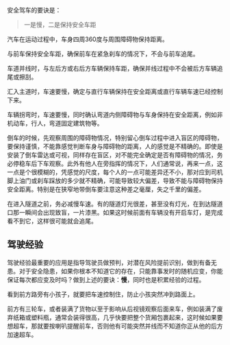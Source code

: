 ﻿安全驾车的要诀是：
>一是慢，二是保持安全车距

汽车在运动过程中，车身四周360度与周围障碍物保持距离。

与前车保持安全车距，确保前车在紧急刹车的情况下，不会与前车追尾。

车道并线时，与左后方或右后方车辆保持车距，确保并线过程中不会被后方车辆追尾或擦刮。

汇入主道时，车速要慢，确定与直行车辆保持在安全距离或直行车辆车速已经控制下来。

车辆拐弯时，车速要慢，同时确认弯道内侧障碍物与车身保持在安全距离，例如非机动车，行人，弯道固定建筑物等。

倒车的时候，先观察周围的障碍物情况，特别留心倒车过程中进入盲区的障碍物，要保持谨慎，不能靠感觉判断车身与障碍物的距离，人的感觉是不精确的。即使是安装了倒车雷达或可视，同样存在盲区，对不能完全确定是否有障碍物的情况，务必停稳车后下车观察。此外有他人在旁指挥的情况下，人们通常说，再来一点，这一点是个很模糊的，凭感觉的尺度，每个人的一点可能差异还不小，那对应到司机脚上油门或刹车踩放的多少就不精确，可能导致较大偏差，导致不能与障碍物保持安全距离。特别是在狭窄地带倒车要注意这种差之毫厘，失之千里的偏差。

在进入隧道之前，务必减慢车速。有的隧道灯光很差，甚至没有灯光，在到达隧道口那一瞬间会出现致盲，一片漆黑。如果这时候前面有车辆没有开启车灯，是完成看不到它，这样很可能就会追尾。

## 驾驶经验

驾驶经验最重要的应用是指导驾驶员做预判，对潜在风险提前识别，做到有备无患。对于安全隐患，如果你根本不知道它的存在，只能靠事发时的随机应变，你能保证每次都应变及时吗？做到上述的要诀：**慢**，同时也是积累经验的过程。

看到前方路旁有小孩子，就要把车速控制住，防止小孩突然冲到路面上。

前方有三轮车，或者装满了货物以至于影响从后视镜观察后面来车，例如装满了废弃纸箱或塑料瓶，通常会装得很高，几乎快要把整个货厢包裹起来，这时候如果要想超车，那就要按喇叭提醒前车，否则他有可能突然并线而不知道你正从他的后方加速超车。